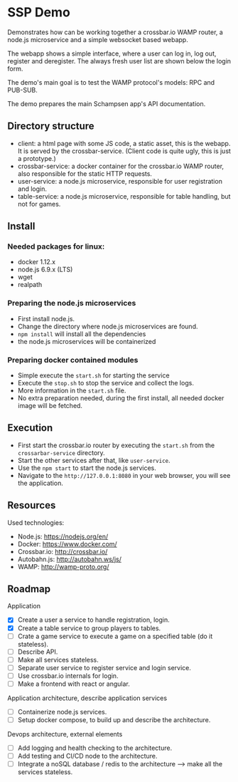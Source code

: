 # SSP Demo

Demonstrates how can be working together a crossbar.io WAMP 
router, a node.js microservice and a simple websocket
based webapp.
 
The webapp shows a simple interface, where a user can 
log in, log out, register and deregister. The always fresh
user list are shown below the login form.
 
The demo's main goal is to test the WAMP protocol's models: RPC and PUB-SUB.

The demo prepares the main Schampsen app's API documentation.

## Directory structure

* client: a html page with some JS code, a static asset, this is the webapp. It is served by the crossbar-service. (Client code is quite ugly, this is just a prototype.)
* crossbar-service: a docker container for the crossbar.io WAMP router, also responsible for the static HTTP requests.
* user-service: a node.js microservice, responsible for user registration and login.
* table-service: a node.js microservice, responsible for table handling, but not for games.
 
## Install

### Needed packages for linux:

* docker 1.12.x
* node.js 6.9.x (LTS)
* wget
* realpath
 
### Preparing the node.js microservices

- First install node.js.
- Change the directory where node.js microservices are found.
- `npm install` will install all the dependencies
- the node.js microservices will be containerized
 
### Preparing docker contained modules

- Simple execute the `start.sh` for starting the service
- Execute the `stop.sh` to stop the service and collect the logs.
- More information in the `start.sh` file.
- No extra preparation needed, during the first install, all needed
docker image will be fetched.

## Execution

* First start the crossbar.io router by executing the `start.sh` from the `crossarbar-service` directory.
* Start the other services after that, like `user-service`.
* Use the `npm start` to start the node.js services.
* Navigate to the `http://127.0.0.1:8080` in your web browser, you will see the application.

## Resources

Used technologies:

* Node.js: https://nodejs.org/en/
* Docker: https://www.docker.com/
* Crossbar.io: http://crossbar.io/
* Autobahn.js: http://autobahn.ws/js/
* WAMP: http://wamp-proto.org/

## Roadmap

Application
* [X] Create a user a service to handle registration, login.
* [X] Create a table service to group players to tables.
* [ ] Crate a game service to execute a game on a specified table (do it stateless).
* [ ] Describe API.
* [ ] Make all services stateless.
* [ ] Separate user service to register service and login service.
* [ ] Use crossbar.io internals for login.
* [ ] Make a frontend with react or angular.

Application architecture, describe application services
* [ ] Containerize node.js services.
* [ ] Setup docker compose, to build up and describe the architecture.

Devops architecture, external elements
* [ ] Add logging and health checking to the architecture.
* [ ] Add testing and CI/CD node to the architecture.
* [ ] Integrate a noSQL database / redis to the architecture --> make all the services stateless.
